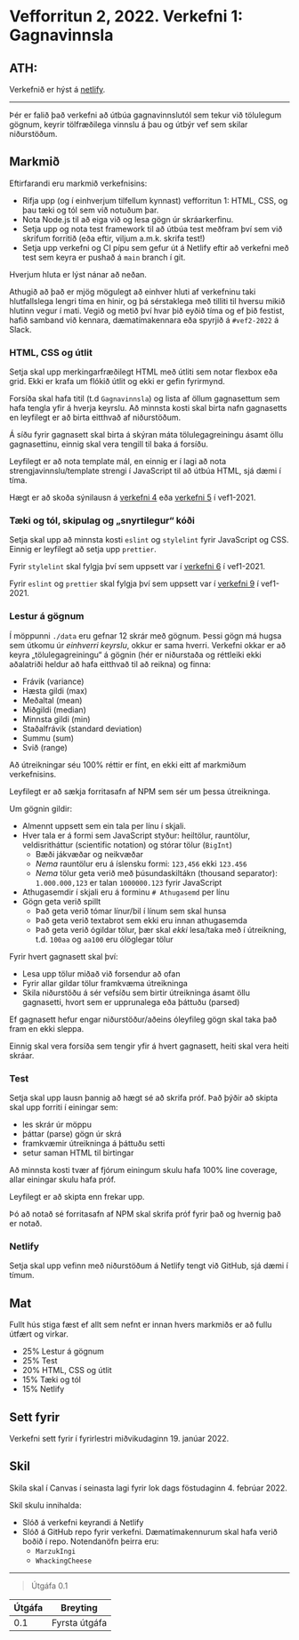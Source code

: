 # Vefforritun 2, 2022. Verkefni 1: Gagnavinnsla


## ATH:
Verkefnið er hýst á [netlify](https://peaceful-volhard-bab9e3.netlify.app/).

----------

Þér er falið það verkefni að útbúa gagnavinnslutól sem tekur við tölulegum gögnum, keyrir tölfræðilega vinnslu á þau og útbýr vef sem skilar niðurstöðum.

## Markmið

Eftirfarandi eru markmið verkefnisins:

* Rifja upp (og í einhverjum tilfellum kynnast) vefforritun 1: HTML, CSS, og þau tæki og tól sem við notuðum þar.
* Nota Node.js til að eiga við og lesa gögn úr skráarkerfinu.
* Setja upp og nota test framework til að útbúa test meðfram því sem við skrifum forritið (eða eftir, viljum a.m.k. skrifa test!)
* Setja upp verkefni og CI pípu sem gefur út á Netlify eftir að verkefni með test sem keyra er pushað á `main` branch í git.

Hverjum hluta er lýst nánar að neðan.

Athugið að það er mjög mögulegt að einhver hluti af verkefninu taki hlutfallslega lengri tíma en hinir, og þá sérstaklega með tilliti til hversu mikið hlutinn vegur í mati. Vegið og metið því hvar þið eyðið tíma og ef þið festist, hafið samband við kennara, dæmatímakennara eða spyrjið á `#vef2-2022` á Slack.

### HTML, CSS og útlit

Setja skal upp merkingarfræðilegt HTML með útliti sem notar flexbox eða grid. Ekki er krafa um flókið útlit og ekki er gefin fyrirmynd.

Forsíða skal hafa titil (t.d `Gagnavinnsla`) og lista af öllum gagnasettum sem hafa tengla yfir á hverja keyrslu. Að minnsta kosti skal birta nafn gagnasetts en leyfilegt er að birta eitthvað af niðurstöðum.

Á síðu fyrir gagnasett skal birta á skýran máta tölulegagreiningu ásamt öllu gagnasettinu, einnig skal vera tengill til baka á forsíðu.

Leyfilegt er að nota template mál, en einnig er í lagi að nota strengjavinnslu/template strengi í JavaScript til að útbúa HTML, sjá dæmi í tíma.

Hægt er að skoða sýnilausn á [verkefni 4](https://github.com/vefforritun/vef1-2021-v4-synilausn) eða [verkefni 5](https://github.com/vefforritun/vef1-2021-v5-synilausn) í vef1-2021.

### Tæki og tól, skipulag og „snyrtilegur“ kóði

Setja skal upp að minnsta kosti `eslint` og `stylelint` fyrir JavaScript og CSS. Einnig er leyfilegt að setja upp `prettier`.

Fyrir `stylelint` skal fylgja því sem uppsett var í [verkefni 6](https://github.com/vefforritun/vef1-2021-v6-synilausn) í vef1-2021.

Fyrir `eslint` og `prettier` skal fylgja því sem uppsett var í [verkefni 9](https://github.com/vefforritun/vef1-2021-v9-synilausn) í vef1-2021.

### Lestur á gögnum

Í möppunni `./data` eru gefnar 12 skrár með gögnum. Þessi gögn má hugsa sem útkomu úr _einhverri keyrslu_, okkur er sama hverri. Verkefni okkar er að keyra „tölulegagreiningu“ á gögnin (hér er niðurstaða og réttleiki ekki aðalatriði heldur að hafa eitthvað til að reikna) og finna:

* Frávik (variance)
* Hæsta gildi (max)
* Meðaltal (mean)
* Miðgildi (median)
* Minnsta gildi (min)
* Staðalfrávik (standard deviation)
* Summu (sum)
* Svið (range)

Að útreikningar séu 100% réttir er fínt, en ekki eitt af markmiðum verkefnisins.

Leyfilegt er að sækja forritasafn af NPM sem sér um þessa útreikninga.

Um gögnin gildir:

* Almennt uppsett sem ein tala per línu í skjali.
* Hver tala er á formi sem JavaScript styður: heiltölur, rauntölur, veldisritháttur (scientific notation) og stórar tölur (`BigInt`)
  * Bæði jákvæðar og neikvæðar
  * _Nema_ rauntölur eru á íslensku formi: `123,456` ekki `123.456`
  * _Nema_ tölur geta verið með þúsundaskiltákn (thousand separator): `1.000.000,123` er talan `1000000.123` fyrir JavaScript
* Athugasemdir í skjali eru á forminu `# Athugasemd` per línu
* Gögn geta verið spillt
  * Það geta verið tómar línur/bil í línum sem skal hunsa
  * Það geta verið textabrot sem ekki eru innan athugasemda
  * Það geta verið ógildar tölur, þær skal *ekki* lesa/taka með í útreikning, t.d. `100aa` og `aa100` eru ólöglegar tölur

Fyrir hvert gagnasett skal því:

* Lesa upp tölur miðað við forsendur að ofan
* Fyrir allar gildar tölur framkvæma útreikninga
* Skila niðurstöðu á sér vefsíðu sem birtir útreikninga ásamt öllu gagnasetti, hvort sem er upprunalega eða þáttuðu (parsed)

Ef gagnasett hefur engar niðurstöður/aðeins óleyfileg gögn skal taka það fram en ekki sleppa.

Einnig skal vera forsíða sem tengir yfir á hvert gagnasett, heiti skal vera heiti skráar.

### Test

Setja skal upp lausn þannig að hægt sé að skrifa próf. Það þýðir að skipta skal upp forriti í einingar sem:

* les skrár úr möppu
* þáttar (parse) gögn úr skrá
* framkvæmir útreikninga á þáttuðu setti
* setur saman HTML til birtingar

Að minnsta kosti tvær af fjórum einingum skulu hafa 100% line coverage, allar einingar skulu hafa próf.

Leyfilegt er að skipta enn frekar upp.

Þó að notað sé forritasafn af NPM skal skrifa próf fyrir það og hvernig það er notað.

### Netlify

Setja skal upp vefinn með niðurstöðum á Netlify tengt við GitHub, sjá dæmi í tímum.

## Mat

Fullt hús stiga fæst ef allt sem nefnt er innan hvers markmiðs er að fullu útfært og virkar.

* 25% Lestur á gögnum
* 25% Test
* 20% HTML, CSS og útlit
* 15% Tæki og tól
* 15% Netlify

## Sett fyrir

Verkefni sett fyrir í fyrirlestri miðvikudaginn 19. janúar 2022.

## Skil

Skila skal í Canvas í seinasta lagi fyrir lok dags föstudaginn 4. febrúar 2022.

Skil skulu innihalda:

* Slóð á verkefni keyrandi á Netlify
* Slóð á GitHub repo fyrir verkefni. Dæmatímakennurum skal hafa verið boðið í repo. Notendanöfn þeirra eru:
  * `MarzukIngi`
  * `WhackingCheese`

---

> Útgáfa 0.1

| Útgáfa | Breyting      |
|--------|---------------|
| 0.1    | Fyrsta útgáfa |
